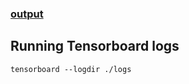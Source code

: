 ### [output](https://drive.google.com/drive/folders/1xl5e27YbwQHqjXo8P7rkqrmd-jYunDpq?usp=sharing)

## Running Tensorboard logs
```
tensorboard --logdir ./logs
```
